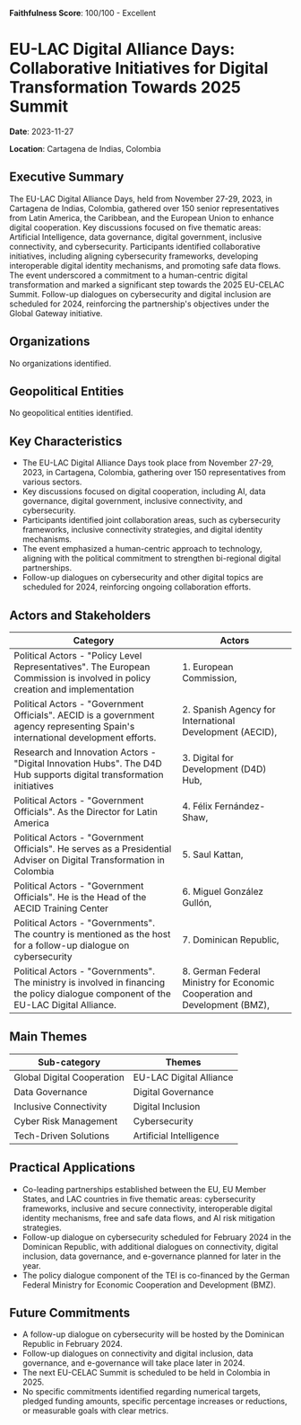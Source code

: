 **Faithfulness Score**: 100/100 - Excellent

# EU-LAC Digital Alliance Days: Collaborative Initiatives for Digital Transformation Towards 2025 Summit

**Date**: 2023-11-27

**Location**: Cartagena de Indias, Colombia


## Executive Summary

The EU-LAC Digital Alliance Days, held from November 27-29, 2023, in Cartagena de Indias, Colombia, gathered over 150 senior representatives from Latin America, the Caribbean, and the European Union to enhance digital cooperation. Key discussions focused on five thematic areas: Artificial Intelligence, data governance, digital government, inclusive connectivity, and cybersecurity. Participants identified collaborative initiatives, including aligning cybersecurity frameworks, developing interoperable digital identity mechanisms, and promoting safe data flows. The event underscored a commitment to a human-centric digital transformation and marked a significant step towards the 2025 EU-CELAC Summit. Follow-up dialogues on cybersecurity and digital inclusion are scheduled for 2024, reinforcing the partnership's objectives under the Global Gateway initiative.

## Organizations

No organizations identified.

## Geopolitical Entities

No geopolitical entities identified.

## Key Characteristics

- The EU-LAC Digital Alliance Days took place from November 27-29, 2023, in Cartagena, Colombia, gathering over 150 representatives from various sectors.
- Key discussions focused on digital cooperation, including AI, data governance, digital government, inclusive connectivity, and cybersecurity.
- Participants identified joint collaboration areas, such as cybersecurity frameworks, inclusive connectivity strategies, and digital identity mechanisms.
- The event emphasized a human-centric approach to technology, aligning with the political commitment to strengthen bi-regional digital partnerships.
- Follow-up dialogues on cybersecurity and other digital topics are scheduled for 2024, reinforcing ongoing collaboration efforts.
## Actors and Stakeholders

| Category | Actors |
| --- | --- |
| Political Actors - "Policy Level Representatives". The European Commission is involved in policy creation and implementation | 1.  European Commission, |
| Political Actors - "Government Officials". AECID is a government agency representing Spain's international development efforts. | 2.  Spanish Agency for International Development (AECID), |
| Research and Innovation Actors - "Digital Innovation Hubs". The D4D Hub supports digital transformation initiatives | 3.  Digital for Development (D4D) Hub, |
| Political Actors - "Government Officials". As the Director for Latin America | 4.  Félix Fernández-Shaw, |
| Political Actors - "Government Officials". He serves as a Presidential Adviser on Digital Transformation in Colombia | 5.  Saul Kattan, |
| Political Actors - "Government Officials". He is the Head of the AECID Training Center | 6.  Miguel González Gullón, |
| Political Actors - "Governments". The country is mentioned as the host for a follow-up dialogue on cybersecurity | 7.  Dominican Republic, |
| Political Actors - "Governments". The ministry is involved in financing the policy dialogue component of the EU-LAC Digital Alliance. | 8.  German Federal Ministry for Economic Cooperation and Development (BMZ), |

## Main Themes

| Sub-category | Themes |
| --- | --- |
| Global Digital Cooperation | EU-LAC Digital Alliance |
| Data Governance | Digital Governance |
| Inclusive Connectivity | Digital Inclusion |
| Cyber Risk Management | Cybersecurity |
| Tech-Driven Solutions | Artificial Intelligence |

## Practical Applications

- Co-leading partnerships established between the EU, EU Member States, and LAC countries in five thematic areas: cybersecurity frameworks, inclusive and secure connectivity, interoperable digital identity mechanisms, free and safe data flows, and AI risk mitigation strategies.
- Follow-up dialogue on cybersecurity scheduled for February 2024 in the Dominican Republic, with additional dialogues on connectivity, digital inclusion, data governance, and e-governance planned for later in the year.
- The policy dialogue component of the TEI is co-financed by the German Federal Ministry for Economic Cooperation and Development (BMZ).

## Future Commitments

- A follow-up dialogue on cybersecurity will be hosted by the Dominican Republic in February 2024.
- Follow-up dialogues on connectivity and digital inclusion, data governance, and e-governance will take place later in 2024.
- The next EU-CELAC Summit is scheduled to be held in Colombia in 2025.
- No specific commitments identified regarding numerical targets, pledged funding amounts, specific percentage increases or reductions, or measurable goals with clear metrics.